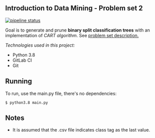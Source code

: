 ## Introduction to Data Mining - Problem set 2

[![pipeline status](https://gitlab.com/Anaxilaus/bil3003-ps2/badges/master/pipeline.svg)](https://gitlab.com/Anaxilaus/bil3003-ps2/commits/master)

Goal is to generate and prune **binary split classification trees** with an implementation of *CART algorithm*. See [problem set description.](./DESCRIPTION.pdf)

*Technologies used in this project:*

- Python 3.8
- GitLab CI
- Git

## Running

To run, use the main.py file, there's no dependencies:
```
$ python3.8 main.py
```

## Notes

- It is assumed that the .csv file indicates class tag as the last value.
